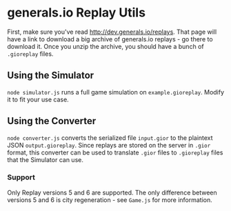 # generals.io Replay Utils

First, make sure you've read http://dev.generals.io/replays. That page will have a link to download a big archive of generals.io replays - go there to download it. Once you unzip the archive, you should have a bunch of `.gioreplay` files.


## Using the Simulator

`node simulator.js` runs a full game simulation on `example.gioreplay`. Modify it to fit your use case.


## Using the Converter

`node converter.js` converts the serialized file `input.gior` to the plaintext JSON `output.gioreplay`. Since replays are stored on the server in `.gior` format, this converter can be used to translate `.gior` files to `.gioreplay` files that the Simulator can use.

### Support

Only Replay versions 5 and 6 are supported. The only difference between versions 5 and 6 is city regeneration - see `Game.js` for more information.
